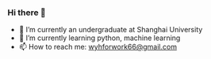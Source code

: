 ### Hi there 👋
- 🔭 I’m currently an undergraduate at Shanghai University
- 🌱 I’m currently learning python, machine learning
- 📫 How to reach me: wyhforwork66@gmail.com
